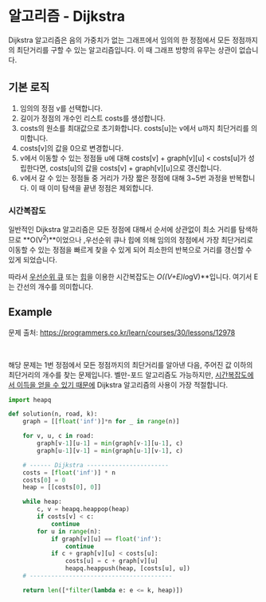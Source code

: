 # 알고리즘 - Dijkstra

Dijkstra 알고리즘은 음의 가중치가 없는 그래프에서 임의의 한 정점에서 모든 정점까지의 최단거리를 구할 수 있는 알고리즘입니다. 이 때 그래프 방향의 유무는 상관이 없습니다.



## 기본 로직

1. 임의의 정점 v를 선택합니다.
2. 길이가 정점의 개수인 리스트 costs를 생성합니다. 
3. costs의 원소를 최대값으로 초기화합니다. costs[u]는 v에서 u까지 최단거리를 의미합니다.
4. costs[v]의 값을 0으로 변경합니다.
5. v에서 이동할 수 있는 정점들 u에 대해 costs[v] + graph\[v][u] < costs[u]가 성립한다면, costs[u]의 값을 costs[v] + graph\[v][u]으로 갱신합니다.
6. v에서 갈 수 있는 정점들 중 거리가 가장 짧은 정점에 대해 3~5번 과정을 반복합니다. 이 때 이미 탐색을 끝낸 정점은 제외합니다.



### 시간복잡도

일반적인  Dijkstra 알고리즘은 모든 정점에 대해서 순서에 상관없이 최소 거리를 탐색하므로 **O(V<sup>2</sup>)**이었으나 ,우선순위 큐나 힙에 의해 임의의 정점에서 가장 최단거리로 이동할 수 있는 정점을 빠르게 찾을 수 있게 되어 최소한의 반복으로 거리를 갱신할 수 있게 되었습니다.

따라서 <u>우선순위 큐</u> 또는 <u>힙</u>을 이용한 시간복잡도는 ***O*((V*+*E*)*l*o*gV)**입니다. 여기서 E는 간선의 개수를 의미합니다.



##  Example

문제 출처: https://programmers.co.kr/learn/courses/30/lessons/12978

<br>

해당 문제는 1번 정점에서 모든 정점까지의 최단거리를 알아낸 다음, 주어진 값 이하의 최단거리의 개수를 찾는 문제입니다. 벨만-포드 알고리즘도 가능하지만, <u>시간복잡도에서 이득을 얻을 수 있기 때문에</u> Dijkstra 알고리즘의 사용이 가장 적절합니다.

```python
import heapq

def solution(n, road, k):
    graph = [[float('inf')]*n for _ in range(n)]

    for v, u, c in road:
        graph[v-1][u-1] = min(graph[v-1][u-1], c)
        graph[u-1][v-1] = min(graph[u-1][v-1], c)

    # ------ Dijkstra -----------------------
    costs = [float('inf')] * n
    costs[0] = 0
    heap = [[costs[0], 0]]

    while heap:
        c, v = heapq.heappop(heap)
        if costs[v] < c:
            continue
        for u in range(n):
            if graph[v][u] == float('inf'):
                continue
            if c + graph[v][u] < costs[u]:
                costs[u] = c + graph[v][u]
                heapq.heappush(heap, [costs[u], u])
    # ----------------------------------------

    return len([*filter(lambda e: e <= k, heap)])
```

